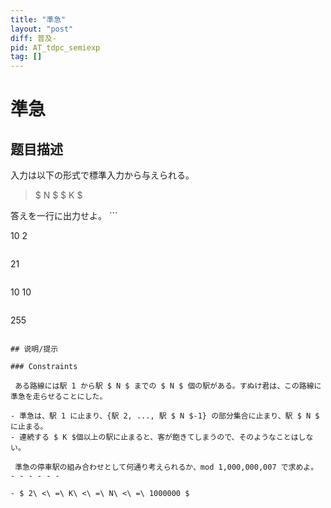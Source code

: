 ```yaml
---
title: "準急"
layout: "post"
diff: 普及-
pid: AT_tdpc_semiexp
tag: []
---
```


# 準急

## 题目描述

[problemUrl]: https://atcoder.jp/contests/tdpc/tasks/tdpc_semiexp

入力は以下の形式で標準入力から与えられる。

> $ N $ $ K $

 答えを一行に出力せよ。 ```

10 2
```

```

21
```

```

10 10
```

```

255
```

## 说明/提示

### Constraints

 ある路線には駅 1 から駅 $ N $ までの $ N $ 個の駅がある。すぬけ君は、この路線に準急を走らせることにした。

- 準急は、駅 1 に止まり、{駅 2, ..., 駅 $ N $-1} の部分集合に止まり、駅 $ N $ に止まる。
- 連続する $ K $個以上の駅に止まると、客が飽きてしまうので、そのようなことはしない。
 
 準急の停車駅の組み合わせとして何通り考えられるか、mod 1,000,000,007 で求めよ。 - - - - - -

- $ 2\ <\ =\ K\ <\ =\ N\ <\ =\ 1000000 $


